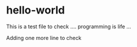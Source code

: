 # hello-world

This is a test file to check .... programming is life ...

Adding one more line to check 